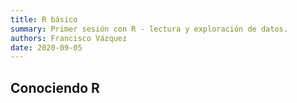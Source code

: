 ```yaml
---
title: R básico
summary: Primer sesión con R - lectura y exploración de datos.
authors: Francisco Vázquez
date: 2020-09-05
---
```


## Conociendo R

